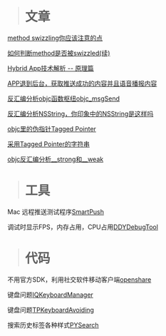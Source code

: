 > # 文章

[method swizzling你应该注意的点](https://segmentfault.com/a/1190000015745614)

[如何判断method是否被swizzled(续)](https://segmentfault.com/a/1190000004542608)

[Hybrid App技术解析 -- 原理篇](https://segmentfault.com/a/1190000015678155)

[APP退到后台，获取推送成功的内容并且语音播报内容](https://www.jianshu.com/p/c06133d576e4)

<!-- https://www.jianshu.com/p/ef344a294f99 -->
<!-- https://www.jianshu.com/p/5fc3b4155257 -->
<!-- https://www.jianshu.com/p/9662a04b24ae -->

[反汇编分析objc函数枢纽objc_msgSend](http://www.cnblogs.com/bbqzsl/p/5110098.html)

[反汇编分析NSString，你印象中的NSString是这样吗](http://www.cnblogs.com/bbqzsl/p/5110343.html)

[objc里的伪指针Tagged Pointer](https://www.cnblogs.com/bbqzsl/p/5118905.html)

[采用Tagged Pointer的字符串](http://www.cocoachina.com/ios/20150918/13449.html)

[objc反汇编分析__strong和__weak](https://www.cnblogs.com/bbqzsl/p/5120295.html)

> # 工具

Mac 远程推送测试程序[SmartPush](https://github.com/shaojiankui/SmartPush) 
<!-- https://github.com/stefanhafeneger/PushMeBaby -->

调试时显示FPS，内存占用，CPU占用[DDYDebugTool](https://github.com/starainDou/DDYDebugTool)

> # 代码

不用官方SDK，利用社交软件移动客户端[openshare](https://github.com/100apps/openshare)

键盘问题[IQKeyboardManager](https://github.com/hackiftekhar/IQKeyboardManager)

键盘问题[TPKeyboardAvoiding](https://github.com/michaeltyson/TPKeyboardAvoiding)

搜索历史标签各种样式[PYSearch](https://github.com/ko1o/PYSearch)

